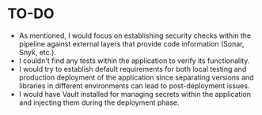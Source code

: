 # TO-DO


- As mentioned, I would focus on establishing security checks within the pipeline against external layers that provide code information (Sonar, Snyk, etc.).
- I couldn't find any tests within the application to verify its functionality.
- I would try to establish default requirements for both local testing and production deployment of the application since separating versions and libraries in different environments can lead to post-deployment issues.
- I would have Vault installed for managing secrets within the application and injecting them during the deployment phase.